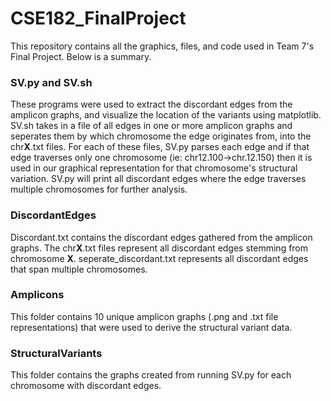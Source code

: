 # CSE182_FinalProject

This repository contains all the graphics, files, and code used in Team 7's Final Project. Below is a summary.

### SV.py and SV.sh

These programs were used to extract the discordant edges from the amplicon graphs, and visualize the location of the variants using matplotlib. SV.sh takes in a file of all edges in one or more amplicon graphs and seperates them by which chromosome the edge originates from, into the chr**X**.txt files. For each of these files, SV.py parses each edge and if that edge traverses only one chromosome (ie: chr12.100->chr.12.150) then it is used in our graphical representation for that chromosome's structural variation. SV.py will print all discordant edges where the edge traverses multiple chromosomes for further analysis.

### DiscordantEdges

Discordant.txt contains the discordant edges gathered from the amplicon graphs. The chr**X**.txt files represent all discordant edges stemming from chromosome **X**. seperate_discordant.txt represents all discordant edges that span multiple chromosomes.

### Amplicons

This folder contains 10 unique amplicon graphs (.png and .txt file representations) that were used to derive the structural variant data.

### StructuralVariants

This folder contains the graphs created from running SV.py for each chromosome with discordant edges.
